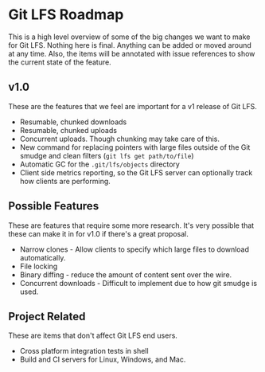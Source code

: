 # Git LFS Roadmap

This is a high level overview of some of the big changes we want to make for
Git LFS. Nothing here is final. Anything can be added or moved around at any
time. Also, the items will be annotated with issue references to show the
current state of the feature.

## v1.0

These are the features that we feel are important for a v1 release of Git LFS.

* Resumable, chunked downloads
* Resumable, chunked uploads
* Concurrent uploads. Though chunking may take care of this.
* New command for replacing pointers with large files outside of the Git smudge
and clean filters (`git lfs get path/to/file`)
* Automatic GC for the `.git/lfs/objects` directory
* Client side metrics reporting, so the Git LFS server can optionally track
how clients are performing.

## Possible Features

These are features that require some more research. It's very possible that
these can make it in for v1.0 if there's a great proposal.

* Narrow clones - Allow clients to specify which large files to download
automatically.
* File locking
* Binary diffing - reduce the amount of content sent over the wire.
* Concurrent downloads - Difficult to implement due to how git smudge is used.

## Project Related

These are items that don't affect Git LFS end users.

* Cross platform integration tests in shell
* Build and CI servers for Linux, Windows, and Mac.
